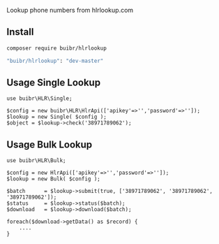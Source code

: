 
Lookup phone numbers from hlrlookup.com


Install
----------------
```bash
composer require buibr/hlrlookup
```
```bash
"buibr/hlrlookup": "dev-master"
```

Usage Single Lookup
----------------
```
use buibr\HLR\Single;

$config = new buibr\HLR\HlrApi(['apikey'=>'','password'=>'']);
$lookup = new Single( $config );
$object = $lookup->check('38971789062');
```

Usage Bulk Lookup
----------------
```
use buibr\HLR\Bulk;

$config = new HlrApi(['apikey'=>'','password'=>'']);
$lookup = new Bulk( $config );

$batch      = $lookup->submit(true, ['38971789062', '38971789062', '38971789062']);
$status     = $lookup->status($batch);
$download   = $lookup->download($batch);

foreach($download->getData() as $record) {
    ....
}

```